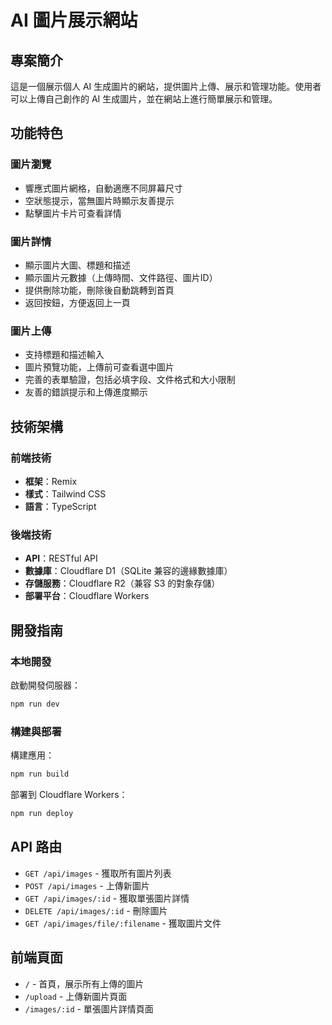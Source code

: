 # AI 圖片展示網站

## 專案簡介

這是一個展示個人 AI 生成圖片的網站，提供圖片上傳、展示和管理功能。使用者可以上傳自己創作的 AI 生成圖片，並在網站上進行簡單展示和管理。


## 功能特色

### 圖片瀏覽
- 響應式圖片網格，自動適應不同屏幕尺寸
- 空狀態提示，當無圖片時顯示友善提示
- 點擊圖片卡片可查看詳情

### 圖片詳情
- 顯示圖片大圖、標題和描述
- 顯示圖片元數據（上傳時間、文件路徑、圖片ID）
- 提供刪除功能，刪除後自動跳轉到首頁
- 返回按鈕，方便返回上一頁

### 圖片上傳
- 支持標題和描述輸入
- 圖片預覽功能，上傳前可查看選中圖片
- 完善的表單驗證，包括必填字段、文件格式和大小限制
- 友善的錯誤提示和上傳進度顯示

## 技術架構

### 前端技術
- **框架**：Remix
- **樣式**：Tailwind CSS
- **語言**：TypeScript

### 後端技術
- **API**：RESTful API
- **數據庫**：Cloudflare D1（SQLite 兼容的邊緣數據庫）
- **存儲服務**：Cloudflare R2（兼容 S3 的對象存儲）
- **部署平台**：Cloudflare Workers

## 開發指南

### 本地開發

啟動開發伺服器：

```sh
npm run dev
```

### 構建與部署

構建應用：

```sh
npm run build
```

部署到 Cloudflare Workers：

```sh
npm run deploy
```

## API 路由

- `GET /api/images` - 獲取所有圖片列表
- `POST /api/images` - 上傳新圖片
- `GET /api/images/:id` - 獲取單張圖片詳情
- `DELETE /api/images/:id` - 刪除圖片
- `GET /api/images/file/:filename` - 獲取圖片文件

## 前端頁面

- `/` - 首頁，展示所有上傳的圖片
- `/upload` - 上傳新圖片頁面
- `/images/:id` - 單張圖片詳情頁面
